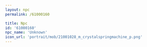 ```yaml
---
layout: npc
permalink: /61000160

title: Npc
id: '61000160'
npc_name: 'Unknown'
icon_url: 'portrait/mob/21001028_m_crystalspringmachine_p.png'
---
```

